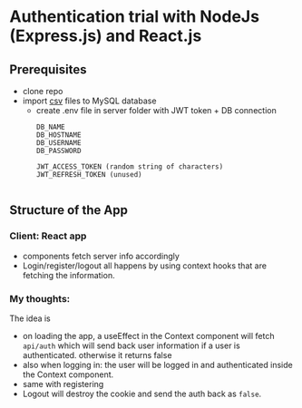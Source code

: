 # Authentication trial with NodeJs (Express.js) and React.js

## Prerequisites
* clone repo
* import [csv](./__DB-setup) files to MySQL database
  * create .env file in server folder with JWT token + DB connection
    ```
    DB_NAME
    DB_HOSTNAME
    DB_USERNAME
    DB_PASSWORD
  
    JWT_ACCESS_TOKEN (random string of characters)
    JWT_REFRESH_TOKEN (unused)
  ```

## Structure of the App
### Client: React app
- components fetch server info accordingly
- Login/register/logout all happens by using context hooks that are fetching the information.

### My thoughts:
The idea is
- on loading the app, a useEffect in the Context component will fetch `api/auth` which will send back user information if a user is authenticated. otherwise it returns false
- also when logging in: the user will be logged in and authenticated inside the Context component.
- same with registering
- Logout will destroy the cookie and send the auth back as `false`.

